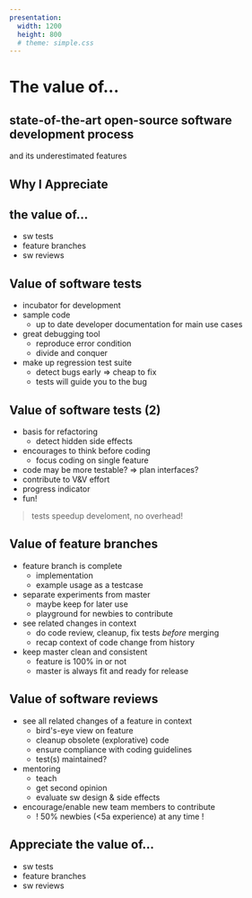 ```yaml
---
presentation:
  width: 1200
  height: 800
  # theme: simple.css
---
```


<!-- slide -->
# The value of...

## state-of-the-art open-source software development process

and its underestimated features

<!-- slide vertical=true -->
## Why I Appreciate
## the value of...

- sw tests
- feature branches
- sw reviews

<!-- slide -->
## Value of software tests

- incubator for development
- sample code
  - up to date developer documentation for main use cases
- great debugging tool
  - reproduce error condition
  - divide and conquer
- make up regression test suite
  - detect bugs early => cheap to fix
  - tests will guide you to the bug

<!-- slide vertical=true -->
## Value of software tests (2)

- basis for refactoring
  - detect hidden side effects
- encourages to think before coding
  - focus coding on single feature
- code may be more testable? => plan interfaces?
- contribute to V&V effort
- progress indicator
- fun!

> tests speedup develoment, no overhead!

<!-- slide -->
## Value of feature branches

- feature branch is complete
  - implementation
  - example usage as a testcase
- separate experiments from master
  - maybe keep for later use
  - playground for newbies to contribute
- see related changes in context
  - do code review, cleanup, fix tests *before* merging
  - recap context of code change from history
- keep master clean and consistent
  - feature is 100% in or not
  - master is always fit and ready for release

<!-- slide -->
## Value of software reviews

- see all related changes of a feature in context
  - bird's-eye view on feature
  - cleanup obsolete (explorative) code
  - ensure compliance with coding guidelines
  - test(s) maintained?
- mentoring
  - teach
  - get second opinion
  - evaluate sw design & side effects
- encourage/enable new team members to contribute
  - ! 50% newbies (<5a experience) at any time !

<!-- slide -->
## Appreciate the value of...

- sw tests
- feature branches
- sw reviews
